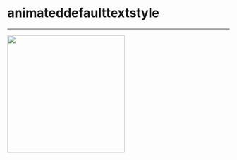 # animateddefaulttextstyle

----------------------------------------

<img src="https://user-images.githubusercontent.com/39526249/170939679-51bd0ca5-f09b-4a44-a59d-50dbd008afaa.gif"  width="266" />
